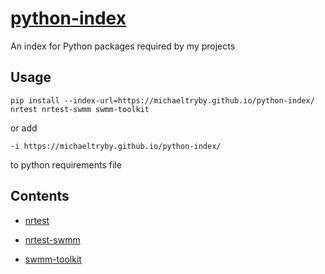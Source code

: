 # [python-index](https://michaeltryby.github.io/python-index/)

An index for Python packages required by my projects

## Usage
```
pip install --index-url=https://michaeltryby.github.io/python-index/ nrtest nrtest-swmm swmm-toolkit
```
or add 
```
-i https://michaeltryby.github.io/python-index/
```
to python requirements file

## Contents

- [nrtest](./nrtest)

- [nrtest-swmm](./nrtest-swmm)

- [swmm-toolkit](./swmm-toolkit)
